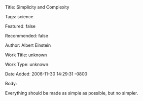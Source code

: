 Title:  Simplicity and Complexity

Tags:   science

Featured: false

Recommended: false

Author: Albert Einstein

Work Title: unknown

Work Type: unknown

Date Added: 2006-11-30 14:29:31 -0800

Body: 

Everything should be made as simple as possible, but no simpler.

